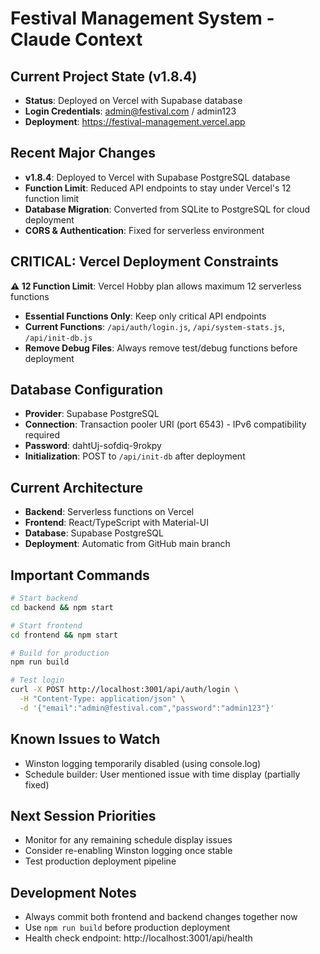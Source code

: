 # Festival Management System - Claude Context

## Current Project State (v1.8.4)
- **Status**: Deployed on Vercel with Supabase database
- **Login Credentials**: admin@festival.com / admin123
- **Deployment**: https://festival-management.vercel.app

## Recent Major Changes
- **v1.8.4**: Deployed to Vercel with Supabase PostgreSQL database
- **Function Limit**: Reduced API endpoints to stay under Vercel's 12 function limit
- **Database Migration**: Converted from SQLite to PostgreSQL for cloud deployment
- **CORS & Authentication**: Fixed for serverless environment

## CRITICAL: Vercel Deployment Constraints
**⚠️ 12 Function Limit**: Vercel Hobby plan allows maximum 12 serverless functions
- **Essential Functions Only**: Keep only critical API endpoints
- **Current Functions**: `/api/auth/login.js`, `/api/system-stats.js`, `/api/init-db.js`
- **Remove Debug Files**: Always remove test/debug functions before deployment

## Database Configuration  
- **Provider**: Supabase PostgreSQL
- **Connection**: Transaction pooler URI (port 6543) - IPv6 compatibility required
- **Password**: dahtUj-sofdiq-9rokpy
- **Initialization**: POST to `/api/init-db` after deployment

## Current Architecture
- **Backend**: Serverless functions on Vercel
- **Frontend**: React/TypeScript with Material-UI  
- **Database**: Supabase PostgreSQL
- **Deployment**: Automatic from GitHub main branch

## Important Commands
```bash
# Start backend
cd backend && npm start

# Start frontend  
cd frontend && npm start

# Build for production
npm run build

# Test login
curl -X POST http://localhost:3001/api/auth/login \
  -H "Content-Type: application/json" \
  -d '{"email":"admin@festival.com","password":"admin123"}'
```

## Known Issues to Watch
- Winston logging temporarily disabled (using console.log)
- Schedule builder: User mentioned issue with time display (partially fixed)

## Next Session Priorities
- Monitor for any remaining schedule display issues
- Consider re-enabling Winston logging once stable
- Test production deployment pipeline

## Development Notes
- Always commit both frontend and backend changes together now
- Use `npm run build` before production deployment
- Health check endpoint: http://localhost:3001/api/health